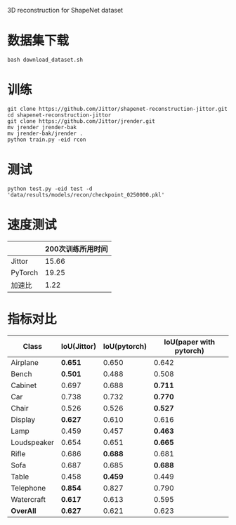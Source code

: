 3D reconstruction for ShapeNet dataset

# 数据集下载
```
bash download_dataset.sh
```

# 训练

```
git clone https://github.com/Jittor/shapenet-reconstruction-jittor.git
cd shapenet-reconstruction-jittor
git clone https://github.com/Jittor/jrender.git
mv jrender jrender-bak
mv jrender-bak/jrender .
python train.py -eid rcon
```

# 测试
```
python test.py -eid test -d 'data/results/models/recon/checkpoint_0250000.pkl'
```

# 速度测试

|           | 200次训练所用时间   | 
|  ----     | ----          |
| Jittor    | 15.66        |
| PyTorch   | 19.25        |
| 加速比   | 1.22           |

# 指标对比

| Class       | IoU(Jittor) | IoU(pytorch) | IoU(paper with pytorch) |
| ----------- | ----------- | ------------ | ----------------------- |
| Airplane    | **0.651**   | 0.650        | 0.642          |
| Bench       | **0.501**   | 0.488        | 0.508               |
| Cabinet     | 0.697   | 0.688        | **0.711**                       |
| Car         | 0.738       | 0.732        | **0.770**      |
| Chair       | 0.526       | 0.526      | **0.527**          |
| Display     | **0.627**   | 0.610        | 0.616           |
| Lamp        | 0.459   | 0.457        | **0.463**      |
| Loudspeaker | 0.654       | 0.651 | **0.665**       |
| Rifle       | 0.686 | **0.688** | 0.681                |
| Sofa        | 0.687       | 0.685 | **0.688**    |
| Table       | 0.458   | **0.459** | 0.449           |
| Telephone   | **0.854**   | 0.827 | 0.790                       |
| Watercraft  | **0.617**   | 0.613 | 0.595                       |
| **OverAll** | **0.627**   | 0.621 | 0.623          |